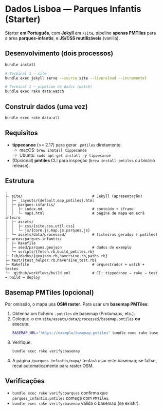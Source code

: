 # Dados Lisboa — Parques Infantis (Starter)

Starter **em Português**, com **Jekyll** em `/site`, pipeline **apenas PMTiles** para a área **parques-infantis**, e **JS/CSS reutilizáveis** (vanilla).

## Desenvolvimento (dois processos)
```bash
bundle install

# Terminal 1 — site
bundle exec jekyll serve --source site --livereload --incremental

# Terminal 2 — pipeline de dados (watch)
bundle exec rake data:watch
```

## Construir dados (uma vez)
```bash
bundle exec rake data:all
```

## Requisitos
- **tippecanoe** (>= 2.17) para gerar `.pmtiles` diretamente.
  - macOS: `brew install tippecanoe`
  - Ubuntu: `sudo apt-get install -y tippecanoe`
- (Opcional) **pmtiles** CLI para inspeção (`brew install pmtiles` ou binário release).

## Estrutura
```
.
├─ site/                                # Jekyll (apresentação)
│  ├─ _layouts/{default,map_pmtiles}.html
│  ├─ parques-infantis/
│  │  ├─ index.md                       # conteúdo + iframe
│  │  └─ mapa.html                      # página de mapa em ecrã inteiro
│  ├─ assets/
│  │  ├─ css/{site.css,util.css}
│  │  └─ js/{core.js,map.js,parques.js}
│  └─ assets/data/processed/            # ficheiros gerados (.pmtiles)
├─ areas/parques-infantis/
│  ├─ Rakefile
│  ├─ seed/parques.geojson              # dados de exemplo
│  └─ scripts/{fetch.rb,build_pmtiles.rb}
├─ lib/dados/{geojson.rb,haversine.rb,paths.rb}
├─ test/{test_helper.rb,haversine_test.rb}
├─ Rakefile                             # orquestrador + watch + testes
└─ .github/workflows/build.yml          # CI: tippecanoe → rake → test → build → deploy
```


## Basemap PMTiles (opcional)
Por omissão, o mapa usa **OSM raster**. Para usar um **basemap PMTiles**:
1. Obtenha um ficheiro `.pmtiles` de basemap (Protomaps, etc.).
2. Coloque-o em `site/assets/data/processed/basemap.pmtiles` **ou** execute:
   ```bash
   BASEMAP_URL="https://exemplo/basemap.pmtiles" bundle exec rake basemap:download
   ```
3. Verifique:
   ```bash
   bundle exec rake verify:basemap
   ```
4. A página `/parques-infantis/mapa/` tentará usar este basemap; se falhar, recai automaticamente para raster OSM.

## Verificações
- `bundle exec rake verify:parques` confirma que `parques_infantis.pmtiles` começa com `PMTiles`.
- `bundle exec rake verify:basemap` valida o basemap (se existir).
